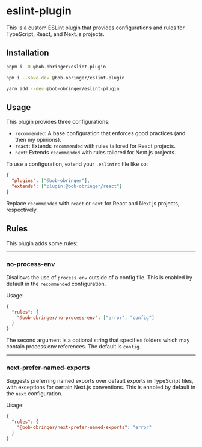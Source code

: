 # eslint-plugin

This is a custom ESLint plugin that provides configurations and rules for TypeScript, React, and Next.js projects.

## Installation

```bash
pnpm i -D @bob-obringer/eslint-plugin
```

```bash
npm i --save-dev @bob-obringer/eslint-plugin
```

```bash
yarn add --dev @bob-obringer/eslint-plugin
```

## Usage

This plugin provides three configurations:

- `recommended`: A base configuration that enforces good practices (and then my opinions).
- `react`: Extends `recommended` with rules tailored for React projects.
- `next`: Extends `recommended` with rules tailored for Next.js projects.

To use a configuration, extend your `.eslintrc` file like so:

```json
{
  "plugins": ["@bob-obringer"],
  "extends": ["plugin:@bob-obringer/react"]
}
```

Replace `recommended` with `react` or `next` for React and Next.js projects, respectively.

## Rules

This plugin adds some rules:

---

### no-process-env

Disallows the use of `process.env` outside of a config file. This is enabled by default in the `recommended` configuration.

Usage:

```json
{
  "rules": {
    "@bob-obringer/no-process-env": ["error", "config"]
  }
}
```

The second argument is a optional string that specifies folders which may contain process.env references. The default is `config`.

---

### next-prefer-named-exports

Suggests preferring named exports over default exports in TypeScript files, with exceptions for certain Next.js conventions. This is enabled by default in the `next` configuration.

Usage:

```json
{
  "rules": {
    "@bob-obringer/next-prefer-named-exports": "error"
  }
}
```
